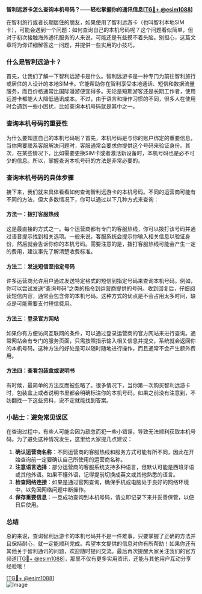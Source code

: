 **智利远游卡怎么查询本机号码？——轻松掌握你的通讯信息[[TG💪+ @esim1088](https://t.me/s/esim1088)]**

在智利旅行或者长期居住的朋友，如果使用了智利远游卡（也叫智利本地SIM卡），可能会遇到一个问题：如何查询自己的本机号码呢？这个问题看似简单，但对于初次接触海外通讯服务的人来说，可能还是有些摸不着头脑。别担心，这篇文章将为你详细解答这一问题，并提供一些实用的小技巧。

### 什么是智利远游卡？

首先，让我们了解一下智利远游卡是什么。智利远游卡是一种专门为前往智利旅行或居住的人设计的本地SIM卡。它能帮助你在智利享受本地通话、短信和数据流量服务，而且价格通常比国际漫游便宜得多。无论是短期游客还是长期工作者，使用远游卡都能大大降低通讯成本。不过，由于语言和操作习惯的不同，很多人在使用时会遇到一些小困扰，比如查询本机号码就是其中之一。

### 查询本机号码的重要性

为什么要知道自己的本机号码呢？首先，本机号码是与你的账户绑定的重要信息，当你需要联系客服解决问题时，客服通常会要求你提供这个号码来验证身份。其次，在某些情况下，比如需要更换SIM卡或者激活新设备时，本机号码也是必不可少的信息。所以，掌握查询本机号码的方法是非常必要的。

### 查询本机号码的具体步骤

接下来，我们就来具体看看如何查询智利远游卡的本机号码。不同的运营商可能有不同的方法，但大多数情况下，你可以通过以下几种方式来查询：

#### 方法一：拨打客服热线
这是最直接的方式之一。每个运营商都有专门的客服热线，你可以拨打该号码并通过语音提示找到相关选项。一般来说，客服系统会提示你输入相关信息以验证身份，然后就会告诉你你的本机号码。需要注意的是，拨打客服热线可能会产生一定的费用，建议事先了解清楚收费标准。

#### 方法二：发送短信至指定号码
许多运营商允许用户通过发送特定格式的短信到指定号码来查询本机号码。例如，你可以尝试发送“查询号码”之类的指令到运营商提供的号码。收到回复后，仔细阅读短信内容，通常会包含你的本机号码。这种方式的优点是不会占用太多时间，缺点是可能需要支付短信费用。

#### 方法三：登录官方网站
如果你有方便访问互联网的条件，可以通过登录运营商的官方网站来进行查询。通常网站会有专门的服务页面，只需按照指示输入相关信息并提交，系统就会返回你的本机号码。这种方法的好处是可以随时随地进行操作，而且通常不会产生额外费用。

#### 方法四：查看包装盒或说明书
有时候，最简单的方法反而被忽略了。很多情况下，当你第一次购买智利远游卡时，包装盒上或者说明书里都会明确标注你的本机号码。如果之前没有注意到，不妨翻找一下这些资料，说不定就能找到答案。

### 小贴士：避免常见误区

在查询过程中，有些人可能会因为疏忽而犯一些小错误，导致无法顺利获取本机号码。为了避免这种情况发生，这里给大家提几点建议：

1. **确认运营商名称**：不同运营商的客服热线和服务方式可能有所不同，因此在开始查询前一定要确认自己所使用的运营商名称。
2. **注意语言选择**：部分运营商的客服系统支持多种语言，但默认可能是西班牙语或其他外语。如果不懂外语，记得提前切换成英文或其他熟悉的语言。
3. **检查网络连接**：如果是通过官网查询，确保手机或电脑处于良好的网络环境中，以免因网络问题中断操作。
4. **保存重要信息**：一旦成功查询到本机号码，请立即记录下来并妥善保管，以便日后使用。

### 总结

总的来说，查询智利远游卡的本机号码并不是一件难事，只要掌握了正确的方法并且保持耐心，就一定能顺利完成。希望本文提供的信息对你有所帮助！如果你还有其他关于智利通讯的问题，欢迎随时提问交流。最后再次提醒大家关注我们的官方频道[[TG💪+ @esim1088](https://t.me/s/esim1088)]，那里不仅有更多实用资讯，还能与其他用户互动分享经验哦！

[[TG💪+ @esim1088](https://t.me/s/esim1088)]  
![Image](https://i.postimg.cc/4NQfJmqS/Snipaste-2025-05-13-00-14-12.png)
